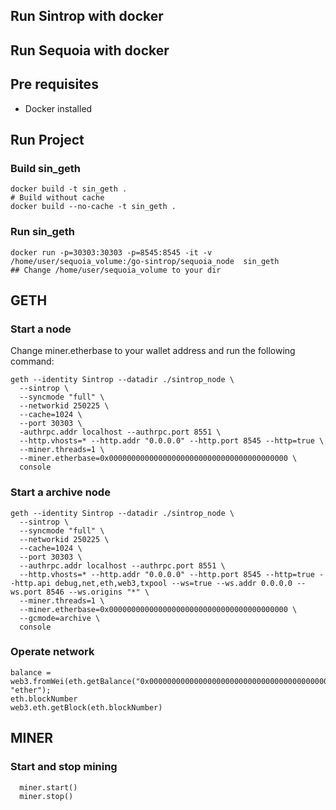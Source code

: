 ## Run Sintrop with docker

## Run Sequoia with docker

## Pre requisites
- Docker installed


## Run Project

### Build sin_geth
```
docker build -t sin_geth .
# Build without cache
docker build --no-cache -t sin_geth .
```

### Run sin_geth
```
docker run -p=30303:30303 -p=8545:8545 -it -v /home/user/sequoia_volume:/go-sintrop/sequoia_node  sin_geth
## Change /home/user/sequoia_volume to your dir
```
## GETH

### Start a node

Change miner.etherbase to your wallet address and run the following command:

```
geth --identity Sintrop --datadir ./sintrop_node \
  --sintrop \
  --syncmode "full" \
  --networkid 250225 \
  --cache=1024 \
  --port 30303 \
  -authrpc.addr localhost --authrpc.port 8551 \
  --http.vhosts=* --http.addr "0.0.0.0" --http.port 8545 --http=true \
  --miner.threads=1 \
  --miner.etherbase=0x0000000000000000000000000000000000000000 \
  console
```

### Start a archive node
```
geth --identity Sintrop --datadir ./sintrop_node \
  --sintrop \
  --syncmode "full" \
  --networkid 250225 \
  --cache=1024 \
  --port 30303 \
  --authrpc.addr localhost --authrpc.port 8551 \
  --http.vhosts=* --http.addr "0.0.0.0" --http.port 8545 --http=true --http.api debug,net,eth,web3,txpool --ws=true --ws.addr 0.0.0.0 --ws.port 8546 --ws.origins "*" \
  --miner.threads=1 \
  --miner.etherbase=0x0000000000000000000000000000000000000000 \
  --gcmode=archive \
  console
```

### Operate network

```
balance = web3.fromWei(eth.getBalance("0x0000000000000000000000000000000000000000), "ether");
eth.blockNumber
web3.eth.getBlock(eth.blockNumber)
```
## MINER

### Start and stop mining
```
  miner.start()
  miner.stop()
```
